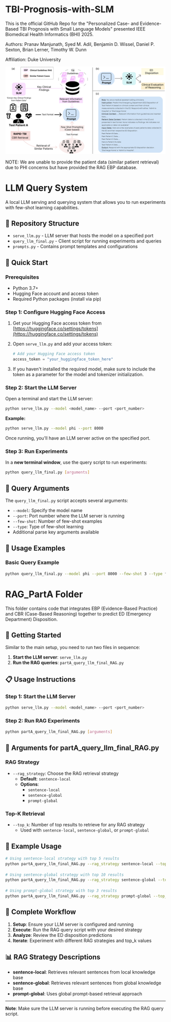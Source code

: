 # TBI-Prognosis-with-SLM
This is the official GitHub Repo for the "Personalized Case- and Evidence-Based TBI Prognosis with Small Language Models" presented IEEE Biomedical Health Informatics (BHI) 2025. 

Authors: Pranav Manjunath, Syed M. Adil, Benjamin D. Wissel, Daniel P. Sexton, Brian Lerner, Timothy W. Dunn

Affiliation: Duke University


![Fig 1](photos/Fig1_small.png)


NOTE: We are unable to provide the patient data (similar patient retrieval) due to PHI concerns but have provided the RAG EBP database.


# LLM Query System

A local LLM serving and querying system that allows you to run experiments with few-shot learning capabilities.

## 📁 Repository Structure

- `serve_llm.py` - LLM server that hosts the model on a specified port
- `query_llm_final.py` - Client script for running experiments and queries
- `prompts.py` - Contains prompt templates and configurations

## 🚀 Quick Start

### Prerequisites

- Python 3.7+
- Hugging Face account and access token
- Required Python packages (install via pip)

### Step 1: Configure Hugging Face Access

1. Get your Hugging Face access token from [https://huggingface.co/settings/tokens](https://huggingface.co/settings/tokens)

2. Open `serve_llm.py` and add your access token:
   ```python
   # Add your Hugging Face access token
   access_token = "your_huggingface_token_here"
   ```

3. If you haven't installed the required model, make sure to include the token as a parameter for the model and tokenizer initialization.

### Step 2: Start the LLM Server

Open a terminal and start the LLM server:

```bash
python serve_llm.py --model <model_name> --port <port_number>
```

**Example:**
```bash
python serve_llm.py --model phi --port 8000
```

Once running, you'll have an LLM server active on the specified port.

### Step 3: Run Experiments

In a **new terminal window**, use the query script to run experiments:

```bash
python query_llm_final.py [arguments]
```

## 🔧 Query Arguments

The `query_llm_final.py` script accepts several arguments:

- `--model`: Specify the model name
- `--port`: Port number where the LLM server is running
- `--few-shot`: Number of few-shot examples
- `--type`: Type of few-shot learning
- Additional parse key arguments available

## 📝 Usage Examples

### Basic Query Example

```bash
python query_llm_final.py --model phi --port 8000 --few-shot 3 --type few
```
# RAG_PartA Folder

This folder contains code that integrates EBP (Evidence-Based Practice) and CBR (Case-Based Reasoning) together to predict ED (Emergency Department) Disposition.

## 🚀 Getting Started

Similar to the main setup, you need to run two files in sequence:

1. **Start the LLM server**: `serve_llm.py`
2. **Run the RAG queries**: `partA_query_llm_final_RAG.py`

## 📋 Usage Instructions

### Step 1: Start the LLM Server

```bash
python serve_llm.py --model <model_name> --port <port_number>
```

### Step 2: Run RAG Experiments

```bash
python partA_query_llm_final_RAG.py [arguments]
```

## 🔧 Arguments for partA_query_llm_final_RAG.py

### RAG Strategy
- `--rag_strategy`: Choose the RAG retrieval strategy
  - **Default**: `sentence-local`
  - **Options**: 
    - `sentence-local`
    - `sentence-global` 
    - `prompt-global`

### Top-K Retrieval
- `--top_k`: Number of top results to retrieve for any RAG strategy
  - Used with `sentence-local`, `sentence-global`, or `prompt-global`

## 📝 Example Usage

```bash
# Using sentence-local strategy with top 5 results
python partA_query_llm_final_RAG.py --rag_strategy sentence-local --top_k 5

# Using sentence-global strategy with top 10 results  
python partA_query_llm_final_RAG.py --rag_strategy sentence-global --top_k 10

# Using prompt-global strategy with top 3 results
python partA_query_llm_final_RAG.py --rag_strategy prompt-global --top_k 3
```

## 🔄 Complete Workflow

1. **Setup**: Ensure your LLM server is configured and running
2. **Execute**: Run the RAG query script with your desired strategy
3. **Analyze**: Review the ED disposition predictions
4. **Iterate**: Experiment with different RAG strategies and top_k values

## 📊 RAG Strategy Descriptions

- **sentence-local**: Retrieves relevant sentences from local knowledge base
- **sentence-global**: Retrieves relevant sentences from global knowledge base  
- **prompt-global**: Uses global prompt-based retrieval approach

---

**Note**: Make sure the LLM server is running before executing the RAG query script.
<!-- 
## 🔄 Complete Workflow

1. **Setup**: Configure your Hugging Face token in `serve_llm.py`
2. **Serve**: Start the LLM server on your desired port
3. **Query**: Run experiments using the query script
4. **Analyze**: Review the results and iterate

## 📋 Terminal Commands Summary

```bash
# Terminal 1: Start the LLM server
python serve_llm.py --model <model_name> --port <port_number>

# Terminal 2: Run queries
python query_llm_final.py --model <model_name> --port <port_number> --few-shot <number> --type <type>
```

## 🛠️ Troubleshooting

- Ensure your Hugging Face token has the necessary permissions
- Verify the model name is correct and accessible
- Check that the specified port is available
- Make sure both terminals are in the same directory

## 📞 Support

For issues or questions, please open an issue in this repository.

---

**Note**: Make sure to keep your Hugging Face access token secure and never commit it to version control. -->
